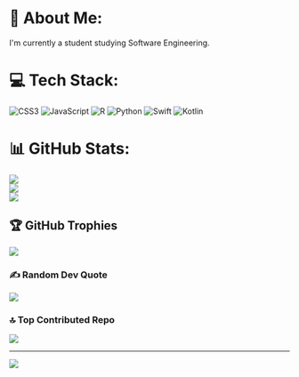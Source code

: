 # 💫 About Me:
I'm currently a student studying Software Engineering. 


# 💻 Tech Stack:
![CSS3](https://img.shields.io/badge/css3-%231572B6.svg?style=for-the-badge&logo=css3&logoColor=white) ![JavaScript](https://img.shields.io/badge/javascript-%23323330.svg?style=for-the-badge&logo=javascript&logoColor=%23F7DF1E) ![R](https://img.shields.io/badge/r-%23276DC3.svg?style=for-the-badge&logo=r&logoColor=white) ![Python](https://img.shields.io/badge/python-3670A0?style=for-the-badge&logo=python&logoColor=ffdd54) ![Swift](https://img.shields.io/badge/swift-F54A2A?style=for-the-badge&logo=swift&logoColor=white) ![Kotlin](https://img.shields.io/badge/kotlin-%230095D5.svg?style=for-the-badge&logo=kotlin&logoColor=white)
# 📊 GitHub Stats:
![](https://github-readme-stats.vercel.app/api?username=sharholmes&theme=dark&hide_border=false&include_all_commits=true&count_private=false)<br/>
![](https://github-readme-streak-stats.herokuapp.com/?user=sharholmes&theme=dark&hide_border=false)<br/>
![](https://github-readme-stats.vercel.app/api/top-langs/?username=sharholmes&theme=dark&hide_border=false&include_all_commits=true&count_private=false&layout=compact)

## 🏆 GitHub Trophies
![](https://github-profile-trophy.vercel.app/?username=sharholmes&theme=radical&no-frame=false&no-bg=false&margin-w=4)

### ✍️ Random Dev Quote
![](https://quotes-github-readme.vercel.app/api?type=vetical&theme=radical)

### 🔝 Top Contributed Repo
![](https://github-contributor-stats.vercel.app/api?username=sharholmes&limit=5&theme=dark&combine_all_yearly_contributions=true)

---
[![](https://visitcount.itsvg.in/api?id=sharholmes&icon=0&color=0)](https://visitcount.itsvg.in)

<!-- Proudly created with GPRM ( https://gprm.itsvg.in ) -->
